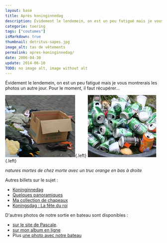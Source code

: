 ```yaml
---
layout: base
title: Après koninginnedag
description: Évidement le lendemein, on est un peu fatigué mais je vous montrerais les photos un autre jour. Pour le moment, il faut récupérer...
categorie: toering
tags: ["coutumes"]
isMarkdown: true
thumbnail: detritus-sapes.jpg
image_alt: tas de vêtements
permalink: apres-koninginnedag/
date: 2006-04-30
update: 2014-06-10
TODO: no image alt, image without alt
---
```


Évidement le lendemein, on est un peu fatigué mais je vous montrerais les photos un autre jour. Pour le moment, il faut récupérer...

![tas de vieux chiffons](detritus-sapes.jpg){.left} ![détritus avec canettes](detritus-heineken.jpg){.left} 
<div class="clear-both"></div>

*natures mortes de chez morte avec un truc orange en bas à droite*

<!--excerpt-->

Autres billets sur le sujet :
* [Koninginnedag](/koninginnedag)
* [Quelques panoramiques](/pas-de-fete-du-travail)
* [Ma collection de chapeaux](/hoeden)
* [Koningsdag : La fête du roi](/Premier-Koningsdag)

D'autres photos de notre sortie en bateau sont disponibles :  
* [sur le site de Pascale](http://www.xs4all.nl/~jlhkrans/Reine_2006/).
* [sur mon album en ligne](http://alix.guillard.fr/phototeque/view_album.php?set_albumName=konninginnedag-2006)
* Plus [une photo avec notre bateau](http://harple.com/family/photos/netherlands/steve-in-nederland/steve-in-nederland-Pages/Image30.html)
